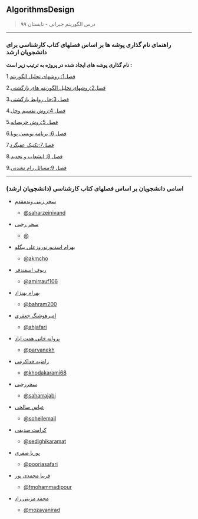 ## AlgorithmsDesign

> درس الگوریتم جبرانی - تابستان ۹۹



---
### راهنمای نام گذاری پوشه ها بر اساس فصلهای کتاب کارشناسی برای دانشجویان ارشد

**نام گذاری پوشه های ایجاد شده در پروژه به ترتیب زیر است :**

1.[فصل1: روشهای تحلیل الگوریتم](https://github.com/AliRazavi-edu/PNU_3983/tree/master/AlgorithmsDesign/_Chapters/%D9%81%D8%B5%D9%84%20%DB%B1%20-%20%D8%B1%D9%88%D8%B4%D9%87%D8%A7%DB%8C%20%D8%AA%D8%AD%D9%84%DB%8C%D9%84%20%D8%A7%D9%84%DA%AF%D9%88%D8%B1%DB%8C%D8%AA%D9%85)

2.[فصل2:روشهای تحلیل الگوریتم های بازگشتی](https://github.com/AliRazavi-edu/PNU_3983/tree/master/AlgorithmsDesign/_Chapters/%D9%81%D8%B5%D9%84%20%DB%B2%20-%20%D8%B1%D9%88%D8%B4%D9%87%D8%A7%DB%8C%20%D8%AA%D8%AD%D9%84%DB%8C%D9%84%20%D8%A7%D9%84%DA%AF%D9%88%D8%B1%DB%8C%D8%AA%D9%85%20%D9%87%D8%A7%DB%8C%20%D8%A8%D8%A7%D8%B2%DA%AF%D8%B4%D8%AA%DB%8C)

3.[فصل 3:حل روابط بازگشتی](https://github.com/AliRazavi-edu/PNU_3983/tree/master/AlgorithmsDesign/_Chapters/%D9%81%D8%B5%D9%84%20%DB%B3%20-%20%D8%AD%D9%84%20%D8%B1%D9%88%D8%A7%D8%A8%D8%B7%20%D8%A8%D8%A7%D8%B2%DA%AF%D8%B4%D8%AA%DB%8C)

4.[فصل 4:روش تقسیم وحل](https://github.com/AliRazavi-edu/PNU_3983/tree/master/AlgorithmsDesign/_Chapters/%D9%81%D8%B5%D9%84%20%DB%B4%20-%20%D8%B1%D9%88%D8%B4%20%D8%AA%D9%82%D8%B3%DB%8C%D9%85%20%D9%88%D8%AD%D9%84)

5.[فصل 5:روش حریصانه](https://github.com/AliRazavi-edu/PNU_3983/tree/master/AlgorithmsDesign/_Chapters/%D9%81%D8%B5%D9%84%20%DB%B5%20-%20%D8%B1%D9%88%D8%B4%20%D8%AD%D8%B1%DB%8C%D8%B5%D8%A7%D9%86%D9%87)

6.[فصل 6: برنامه نویسی پویا](https://github.com/AliRazavi-edu/PNU_3983/tree/master/AlgorithmsDesign/_Chapters/%D9%81%D8%B5%D9%84%20%DB%B6%20-%20%D8%A8%D8%B1%D9%86%D8%A7%D9%85%D9%87%20%D9%86%D9%88%DB%8C%D8%B3%DB%8C%20%D9%BE%D9%88%DB%8C%D8%A7)

7.[فصل7:تکنیک عقبگرد](https://github.com/AliRazavi-edu/PNU_3983/tree/master/AlgorithmsDesign/_Chapters/%D9%81%D8%B5%D9%84%20%DB%B7%20-%20%D8%AA%DA%A9%D9%86%DB%8C%DA%A9%20%D8%B9%D9%82%D8%A8%DA%AF%D8%B1%D8%AF)

8.[فصل 8: انشعاب و تحدید](https://github.com/AliRazavi-edu/PNU_3983/tree/master/AlgorithmsDesign/_Chapters/%D9%81%D8%B5%D9%84%20%DB%B8%20-%20%D8%A7%D9%86%D8%B4%D8%B9%D8%A7%D8%A8%20%D9%88%20%D8%AA%D8%AD%D8%AF%DB%8C%D8%AF)

9.[فصل 9:مسائل رام نشدنی](https://github.com/AliRazavi-edu/PNU_3983/tree/master/AlgorithmsDesign/_Chapters/%D9%81%D8%B5%D9%84%20%DB%B9%20-%20%D9%85%D8%B3%D8%A7%D8%A6%D9%84%20%D8%B1%D8%A7%D9%85%20%D9%86%D8%B4%D8%AF%D9%86%DB%8C)




---
### اسامی دانشجویان  بر اساس فصلهای کتاب کارشناسی (دانشجویان ارشد)

+ [سحر زینی وندمقدم]( https://saharzeinivand.github.io/)  
  - [@saharzeinivand](https://github.com/saharzeinivand)
 
 
 
+ [سحر رجبی]( )  
  - [@](http://github.com/Saharrajabi)
  
 
 
 
+ [بهرام اسدپورنوروزعلی بیگلو]( )  
  - [@akmcho](https://github.com/akmcho)





+ [ریوف اسفندفر]( )  
  - [@amirrauf106](https://github.com/amirrauf106)
  
  
  
  
  
+ [بهرام بهنژاد](https://bahram200.github.io/Behnejad/ )  
  - [@bahram200](https://github.com/bahram200)
  
  
  
+ [امیرهوشنگ جعفری](https://ahjafari.github.io )  
  - [@ahjafari](https://github.com/ahjafari/amirhjafari)
  
  
  
  
+ [پروانه خانی همت اباد]( https://parvanekh.github.io)  
  - [@parvanekh](https://github.com/parvanekh)
  
  
  
  
+ [راضیه خداکرمی](https://khodakarami68.github.io/ )  
  - [@khodakarami68]( http://github.com/khodakarami68)
  
  
  
  
+ [سحررجبی](https://saharrajabi.github.io )  
  - [@saharrajabi](https://github.com/Saharrajabi)
 
 
 
 
+ [عباس صالحی](https://soheilemail.github.io/ )  
  - [@soheilemail]()
  
  
  
  
  
+ [کرامت صدیقی]( )  
  - [@sedighikaramat](https://github.com/sedighikaramat)
  
  
  
  
  
  
+ [پوریا صفری]( https://pooriasafari.github.io)  
  - [@pooriasafari]()
  
  
  
  
  
+ [فریبا محمدی پور](https://fmohammadipour.github.io/ )  
  - [@fmohammadipour](https://github.com/fmohammadipour)
 
 
 
  
+ [محمد مزینی راد]( https://mozayanirad.github.io/)  
  - [@mozayanirad](https://github.com/mozayanirad)
  
  
